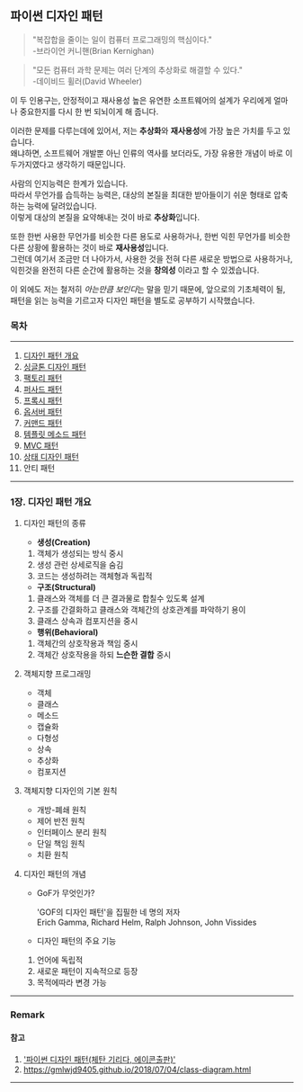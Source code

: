 ## 파이썬 디자인 패턴

> "복잡합을 줄이는 일이 컴퓨터 프로그래밍의 핵심이다."  
> -브라이언 커니핸(Brian Kernighan)

> "모든 컴퓨터 과학 문제는 여러 단계의 추상화로 해결할 수 있다."  
> -데이비드 휠러(David Wheeler)

이 두 인용구는, 안정적이고 재사용성 높은 유연한 소프트웨어의 설계가 우리에게 얼마나 중요한지를 다시 한 번 되뇌이게 해 줍니다.

이러한 문제를 다루는데에 있어서, 저는 **추상화**와 **재사용성**에 가장 높은 가치를 두고 있습니다.  
왜냐하면, 소프트웨어 개발뿐 아닌 인류의 역사를 보더라도, 가장 유용한 개념이 바로 이 두가지였다고 생각하기 때문입니다.

사람의 인지능력은 한계가 있습니다.  
따라서 무언가를 습득하는 능력은, 대상의 본질을 최대한 받아들이기 쉬운 형태로 압축하는 능력에 달려있습니다.  
이렇게 대상의 본질을 요약해내는 것이 바로 **추상화**입니다.

또한 한번 사용한 무언가를 비슷한 다른 용도로 사용하거나, 한번 익힌 무언가를 비슷한 다른 상황에 활용하는 것이 바로 **재사용성**입니다.  
그런데 여기서 조금만 더 나아가서, 사용한 것을 전혀 다른 새로운 방법으로 사용하거나, 익힌것을 완전히 다른 순간에 활용하는 것을 **창의성** 이라고 할 수 있겠습니다.

이 외에도 저는 철저히 *아는만큼 보인다*는 말을 믿기 때문에, 앞으로의 기초체력이 될, 패턴을 읽는 능력을 기르고자 디자인 패턴을 별도로 공부하기 시작했습니다.

### 목차

---

1. [디자인 패턴 개요](#디자인-패턴-개요)
2. [싱글톤 디자인 패턴](https://github.com/HC-kang/Design_pattern_python/tree/master/02_singleton_pattern)
3. [팩토리 패턴](https://github.com/HC-kang/Design_pattern_python/tree/master/03_factory_pattern)
4. [퍼사드 패턴](https://github.com/HC-kang/Design_pattern_python/tree/master/04_facade_pattern)
5. [프록시 패턴](https://github.com/HC-kang/Design_pattern_python/tree/master/05_proxy_pattern)
6. [옵서버 패턴](https://github.com/HC-kang/Design_pattern_python/tree/master/06_observer_pattern)
7. [커맨드 패턴](https://github.com/HC-kang/Design_pattern_python/tree/master/07_command_pattern)
8. [템플릿 메소드 패턴](https://github.com/HC-kang/Design_pattern_python/tree/master/08_template_pattern)
9. [MVC 패턴](https://github.com/HC-kang/Design_pattern_python/tree/master/09_MVC_pattern)
10. [상태 디자인 패턴](https://github.com/HC-kang/Design_pattern_python/tree/master/10_state_pattern)
11. 안티 패턴

---

### 1장. 디자인 패턴 개요

1. 디자인 패턴의 종류

   - **생성(Creation)**

   1. 객체가 생성되는 방식 중시
   2. 생성 관런 상세로직을 숨김
   3. 코드는 생성하려는 객체형과 독립적

   - **구조(Structural)**

   1. 클래스와 객체를 더 큰 결과물로 합칠수 있도록 설계
   2. 구조를 간결화하고 클래스와 객체간의 상호관계를 파악하기 용이
   3. 클래스 상속과 컴포지션을 중시

   - **행위(Behavioral)**

   1. 객체간의 상호작용과 책임 중시
   2. 객체간 상호작용을 하되 **느슨한 결합** 중시

2. 객체지향 프로그래밍

   - 객체
   - 클래스
   - 메소드
   - 캡슐화
   - 다형성
   - 상속
   - 추상화
   - 컴포지션

3. 객체지향 디자인의 기본 원칙

   - 개방-폐쇄 원칙
   - 제어 반전 원칙
   - 인터페이스 분리 원칙
   - 단일 책임 원칙
   - 치환 원칙

4. 디자인 패턴의 개념

   - GoF가 무엇인가?

     'GOF의 디자인 패턴'을 집필한 네 명의 저자  
      Erich Gamma, Richard Helm, Ralph Johnson, John Vissides

   - 디자인 패턴의 주요 기능

   1. 언어에 독립적
   2. 새로운 패턴이 지속적으로 등장
   3. 목적에따라 변경 가능

---

### Remark

#### 참고

1. ['파이썬 디자인 패턴(체탄 기리다, 에이콘출판)'](http://www.kyobobook.co.kr/product/detailViewKor.laf?ejkGb=KOR&mallGb=KOR&barcode=9791161752440&orderClick=LAG&Kc=)
2. https://gmlwjd9405.github.io/2018/07/04/class-diagram.html

---
